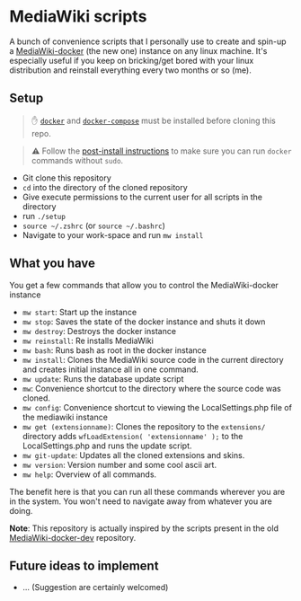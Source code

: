 # MediaWiki scripts

A bunch of convenience scripts that I personally use to create and spin-up a [MediaWiki-docker](https://www.mediawiki.org/wiki/MediaWiki-Docker) (the new one) instance on any linux machine. It's especially useful if you keep on bricking/get bored with your linux distribution and reinstall everything every two months or so (me).

## Setup

> :hand: [`docker`](https://docs.docker.com/engine/install/) and [`docker-compose`](https://docs.docker.com/compose/install/) must be installed before cloning this repo.

> :warning: Follow the [post-install instructions](https://docs.docker.com/engine/install/linux-postinstall/) to make sure you can run `docker` commands without `sudo`.

* Git clone this repository
* `cd` into the directory of the cloned repository
* Give execute permissions to the current user for all scripts in the directory
* run `./setup`
* `source ~/.zshrc` (or `source ~/.bashrc`)
* Navigate to your work-space and run `mw install`

## What you have

You get a few commands that allow you to control the MediaWiki-docker instance

* `mw start`: Start up the instance
* `mw stop`: Saves the state of the docker instance and shuts it down
* `mw destroy`: Destroys the docker instance
* `mw reinstall`: Re installs MediaWiki
* `mw bash`: Runs bash as root in the docker instance
* `mw install`: Clones the MediaWiki source code in the current directory and creates initial instance all in one command.
* `mw update`: Runs the database update script
* `mw`: Convenience shortcut to the directory where the source code was cloned.
* `mw config`: Convenience shortcut to viewing the LocalSettings.php file of the mediawiki instance
* `mw get (extensionname)`: Clones the repository to the `extensions/` directory adds `wfLoadExtension( 'extensionname' );` to the LocalSettings.php and runs the update script.
* `mw git-update`: Updates all the cloned extensions and skins.
* `mw version`: Version number and some cool ascii art.
* `mw help`: Overview of all commands.

The benefit here is that you can run all these commands wherever you are in the system. You won't need to navigate away from whatever you are doing.

**Note**: This repository is actually inspired by the scripts present in the old [MediaWiki-docker-dev](https://github.com/addshore/mediawiki-docker-dev) repository.

## Future ideas to implement

* ... (Suggestion are certainly welcomed)
